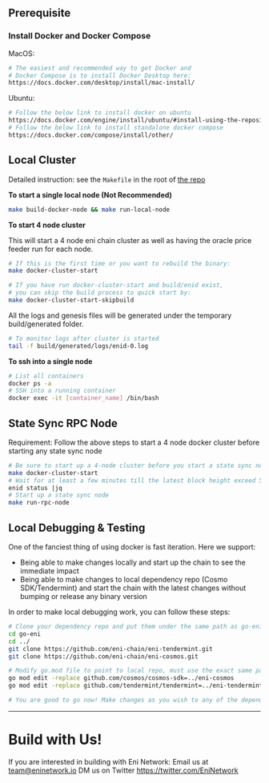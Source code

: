 ## Prerequisite

### Install Docker and Docker Compose
MacOS:
```sh
# The easiest and recommended way to get Docker and
# Docker Compose is to install Docker Desktop here:
https://docs.docker.com/desktop/install/mac-install/
```

Ubuntu:
```sh
# Follow the below link to install docker on ubuntu
https://docs.docker.com/engine/install/ubuntu/#install-using-the-repository
# Follow the below link to install standalone docker compose
https://docs.docker.com/compose/install/other/
```

## Local Cluster

Detailed instruction: see the `Makefile` in the root of [the repo](https://github.com/eni-chain/go-eni/blob/main/Makefile)

**To start a single local node (Not Recommended)**

```sh
make build-docker-node && make run-local-node
```

**To start 4 node cluster**

This will start a 4 node eni chain cluster as well as having the oracle price feeder run for each node.
```sh
# If this is the first time or you want to rebuild the binary:
make docker-cluster-start

# If you have run docker-cluster-start and build/enid exist,
# you can skip the build process to quick start by:
make docker-cluster-start-skipbuild
```
All the logs and genesis files will be generated under the temporary build/generated folder.

```sh
# To monitor logs after cluster is started
tail -f build/generated/logs/enid-0.log
```

**To ssh into a single node**
```sh
# List all containers
docker ps -a
# SSH into a running container
docker exec -it [container_name] /bin/bash
```

## State Sync RPC Node

Requirement: Follow the above steps to start a 4 node docker cluster before starting any state sync node

```sh
# Be sure to start up a 4-node cluster before you start a state sync node
make docker-cluster-start
# Wait for at least a few minutes till the latest block height exceed 500 (this can be changed via app.toml)
enid status |jq
# Start up a state sync node
make run-rpc-node
```

## Local Debugging & Testing
One of the fanciest thing of using docker is fast iteration. Here we support:
- Being able to make changes locally and start up the chain to see the immediate impact
- Being able to make changes to local dependency repo (Cosmo SDK/Tendermint) and start the chain with the latest changes without bumping or release any binary version


In order to make local debugging work, you can follow these steps:
```sh
# Clone your dependency repo and put them under the same path as go-eni
cd go-eni
cd ../
git clone https://github.com/eni-chain/eni-tendermint.git
git clone https://github.com/eni-chain/eni-cosmos.git

# Modify go.mod file to point to local repo, must use the exact same path as below:
go mod edit -replace github.com/cosmos/cosmos-sdk=../eni-cosmos
go mod edit -replace github.com/tendermint/tendermint=../eni-tendermint

# You are good to go now! Make changes as you wish to any of the dependency repo and run docker to test it out.

```
****



# Build with Us!
If you are interested in building with Eni Network:
Email us at team@eninetwork.io
DM us on Twitter https://twitter.com/EniNetwork
